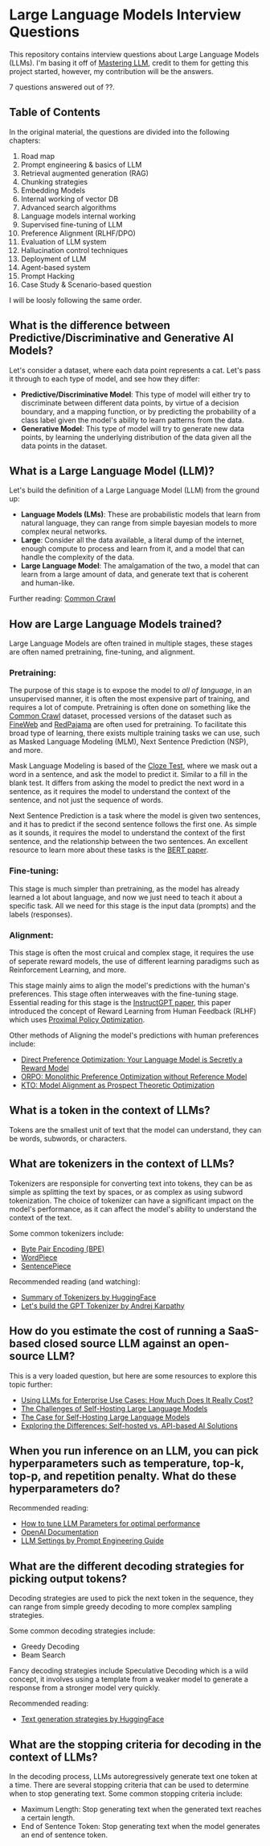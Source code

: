 # Large Language Models Interview Questions
This repository contains interview questions about Large Language Models (LLMs). I'm basing it off of [Mastering LLM](https://www.masteringllm.com/course/llm-interview-questions-and-answers), credit to them for getting this project started, however, my contribution will be the answers.

7 questions answered out of ??.

## Table of Contents
In the original material, the questions are divided into the following chapters:
1. Road map
2. Prompt engineering & basics of LLM
3. Retrieval augmented generation (RAG)
4. Chunking strategies
5. Embedding Models
6. Internal working of vector DB
7. Advanced search algorithms
8. Language models internal working
9. Supervised fine-tuning of LLM
10. Preference Alignment (RLHF/DPO)
11. Evaluation of LLM system
12. Hallucination control techniques
13. Deployment of LLM
14. Agent-based system
15. Prompt Hacking
16. Case Study & Scenario-based question

I will be loosly following the same order.

## What is the difference between Predictive/Discriminative and Generative AI Models?
Let's consider a dataset, where each data point represents a cat. Let's pass it through to each type of model, and see how they differ:
- **Predictive/Discriminative Model**: This type of model will either try to discriminate between different data points, by virtue of a decision boundary, and a mapping function, or by predicting the probability of a class label given the model's ability to learn patterns from the data.
- **Generative Model**: This type of model will try to generate new data points, by learning the underlying distribution of the data given all the data points in the dataset.

## What is a Large Language Model (LLM)?
Let's build the definition of a Large Language Model (LLM) from the ground up:
- **Language Models (LMs)**: These are probabilistic models that learn from natural language, they can range from simple bayesian models to more complex neural networks.
- **Large**: Consider all the data available, a literal dump of the internet, enough compute to process and learn from it, and a model that can handle the complexity of the data.
- **Large Language Model**: The amalgamation of the two, a model that can learn from a large amount of data, and generate text that is coherent and human-like.

Further reading:
[Common Crawl](https://commoncrawl.org/)

## How are Large Language Models trained?
Large Language Models are often trained in multiple stages, these stages are often named pretraining, fine-tuning, and alignment. 
### Pretraining: 
The purpose of this stage is to expose the model to _all of language_, in an unsupervised manner, it is often the most expensive part of training, and requires a lot of compute. Pretraining is often done on something like the [Common Crawl](https://commoncrawl.org/) dataset, processed versions of the dataset such as [FineWeb](https://huggingface.co/datasets/HuggingFaceFW/fineweb) and [RedPajama](https://github.com/togethercomputer/RedPajama-Data) are often used for pretraining.
To facilitate this broad type of learning, there exists multiple training tasks we can use, such as Masked Language Modeling (MLM), Next Sentence Prediction (NSP), and more.

Mask Language Modeling is based of the [Cloze Test](https://en.wikipedia.org/wiki/Cloze_test), where we mask out a word in a sentence, and ask the model to predict it. Similar to a fill in the blank test. It differs from asking the model to predict the next word in a sentence, as it requires the model to understand the context of the sentence, and not just the sequence of words.

Next Sentence Prediction is a task where the model is given two sentences, and it has to predict if the second sentence follows the first one. As simple as it sounds, it requires the model to understand the context of the first sentence, and the relationship between the two sentences.
An excellent resource to learn more about these tasks is the [BERT paper](https://arxiv.org/abs/1810.04805).

### Fine-tuning:
This stage is much simpler than pretraining, as the model has already learned a lot about language, and now we just need to teach it about a specific task. All we need for this stage is the input data (prompts) and the labels (responses). 

### Alignment:
This stage is often the most cruical and complex stage, it requires the use of seperate reward models, the use of different learning paradigms such as Reinforcement Learning, and more. 

This stage mainly aims to align the model's predictions with the human's preferences. This stage often interweaves with the fine-tuning stage. Essential reading for this stage is the [InstructGPT paper](https://arxiv.org/pdf/2203.02155), this paper introduced the concept of Reward Learning from Human Feedback (RLHF) which uses [Proximal Policy Optimization](https://arxiv.org/pdf/1707.06347).

Other methods of Aligning the model's predictions with human preferences include:
- [Direct Preference Optimization: Your Language Model is Secretly a Reward Model](https://arxiv.org/abs/2305.18290)
- [ORPO: Monolithic Preference Optimization without Reference Model](https://arxiv.org/pdf/2403.07691)
- [KTO: Model Alignment as Prospect Theoretic Optimization](https://arxiv.org/pdf/2402.01306)

## What is a token in the context of LLMs?
Tokens are the smallest unit of text that the model can understand, they can be words, subwords, or characters.

## What are tokenizers in the context of LLMs?
Tokenizers are responsiple for converting text into tokens, they can be as simple as splitting the text by spaces, or as complex as using subword tokenization. The choice of tokenizer can have a significant impact on the model's performance, as it can affect the model's ability to understand the context of the text.

Some common tokenizers include:
- [Byte Pair Encoding (BPE)](https://aclanthology.org/P16-1162.pdf) 
- [WordPiece](https://static.googleusercontent.com/media/research.google.com/ja//pubs/archive/37842.pdf)
- [SentencePiece](https://arxiv.org/pdf/1808.06226)

Recommended reading (and watching):
- [Summary of Tokenizers by HuggingFace](https://huggingface.co/docs/transformers/en/tokenizer_summary)
- [Let's build the GPT Tokenizer by Andrej Karpathy](https://www.youtube.com/watch?v=zduSFxRajkE)

## How do you estimate the cost of running a SaaS-based closed source LLM against an open-source LLM?
This is a very loaded question, but here are some resources to explore this topic further:
- [Using LLMs for Enterprise Use Cases: How Much Does It Really Cost?](https://www.titanml.co/resources/using-llms-for-enterprise-use-cases-how-much-does-it-really-cost)
- [The Challenges of Self-Hosting Large Language Models](https://www.titanml.co/resources/the-challenges-of-self-hosting-large-language-models)
- [The Case for Self-Hosting Large Language Models](https://www.titanml.co/resources/the-case-for-self-hosting-large-language-models)
- [Exploring the Differences: Self-hosted vs. API-based AI Solutions](https://www.titanml.co/resources/exploring-the-differences-self-hosted-vs-api-based-ai-solutions)

## When you run inference on an LLM, you can pick hyperparameters such as temperature, top-k, top-p, and repetition penalty. What do these hyperparameters do?
Recommended reading:
- [How to tune LLM Parameters for optimal performance](https://datasciencedojo.com/blog/tuning-optimizing-llm-parameters/)
- [OpenAI Documentation](https://platform.openai.com/docs/guides/text-generation)
- [LLM Settings by Prompt Engineering Guide](https://www.promptingguide.ai/introduction/settings)

## What are the different decoding strategies for picking output tokens?
Decoding strategies are used to pick the next token in the sequence, they can range from simple greedy decoding to more complex sampling strategies. 

Some common decoding strategies include:
- Greedy Decoding
- Beam Search

Fancy decoding strategies include Speculative Decoding which is a wild concept, it involves using a template from a weaker model to generate a response from a stronger model very quickly.

Recommended reading:
- [Text generation strategies by HuggingFace](https://huggingface.co/docs/transformers/generation_strategies)

## What are the stopping criteria for decoding in the context of LLMs?
In the decoding process, LLMs autoregressively generate text one token at a time. There are several stopping criteria that can be used to determine when to stop generating text. Some common stopping criteria include:
- Maximum Length: Stop generating text when the generated text reaches a certain length.
- End of Sentence Token: Stop generating text when the model generates an end of sentence token.



